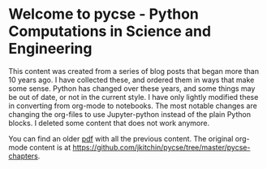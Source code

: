 # Welcome to pycse - Python Computations in Science and Engineering

This content was created from a series of blog posts that began more than 10 years ago. I have collected these, and ordered them in ways that make some sense. Python has changed over these years, and some things may be out of date, or not in the current style. I have only lightly modified these in converting from org-mode to notebooks. The most notable changes are changing the org-files to use Jupyter-python instead of the plain Python blocks. I deleted some content that does not work anymore.


You can find an older [pdf](https://github.com/jkitchin/pycse/blob/master/pycse.pdf) with all the previous content. The original org-mode content is at https://github.com/jkitchin/pycse/tree/master/pycse-chapters.


```{tableofcontents}
```
